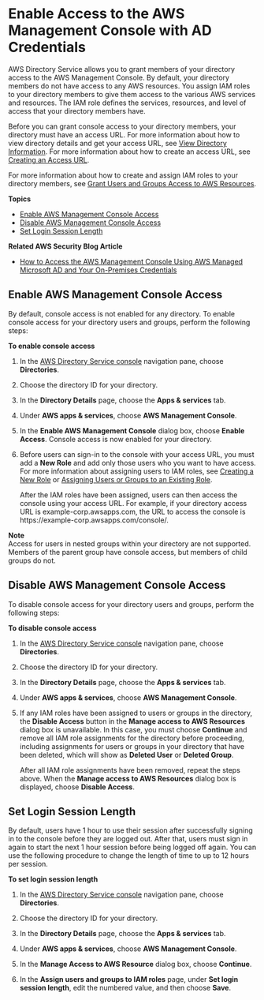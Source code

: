 # Enable Access to the AWS Management Console with AD Credentials<a name="simple_ad_management_console_access"></a>

AWS Directory Service allows you to grant members of your directory access to the AWS Management Console\. By default, your directory members do not have access to any AWS resources\. You assign IAM roles to your directory members to give them access to the various AWS services and resources\. The IAM role defines the services, resources, and level of access that your directory members have\.

Before you can grant console access to your directory members, your directory must have an access URL\. For more information about how to view directory details and get your access URL, see [View Directory Information](ms_ad_view_directory_info.md)\. For more information about how to create an access URL, see [Creating an Access URL](ms_ad_create_access_url.md)\.

For more information about how to create and assign IAM roles to your directory members, see [Grant Users and Groups Access to AWS Resources](ms_ad_manage_roles.md)\.

**Topics**
+ [Enable AWS Management Console Access](#console_enable)
+ [Disable AWS Management Console Access](#console_disable)
+ [Set Login Session Length](#console_session)

**Related AWS Security Blog Article**
+ [How to Access the AWS Management Console Using AWS Managed Microsoft AD and Your On\-Premises Credentials](https://aws.amazon.com/blogs/security/how-to-access-the-aws-management-console-using-aws-microsoft-ad-and-your-on-premises-credentials/)

## Enable AWS Management Console Access<a name="console_enable"></a>

By default, console access is not enabled for any directory\. To enable console access for your directory users and groups, perform the following steps:

**To enable console access**

1. In the [AWS Directory Service console](https://console.aws.amazon.com/directoryservice/) navigation pane, choose **Directories**\.

1. Choose the directory ID for your directory\.

1. In the **Directory Details** page, choose the **Apps & services** tab\. 

1. Under **AWS apps & services**, choose **AWS Management Console**\. 

1. In the **Enable AWS Management Console** dialog box, choose **Enable Access**\. Console access is now enabled for your directory\.

1. Before users can sign\-in to the console with your access URL, you must add a **New Role** and add only those users who you want to have access\. For more information about assigning users to IAM roles, see [Creating a New Role](create_role.md) or [Assigning Users or Groups to an Existing Role](assign_role.md)\.

   After the IAM roles have been assigned, users can then access the console using your access URL\. For example, if your directory access URL is example\-corp\.awsapps\.com, the URL to access the console is https://example\-corp\.awsapps\.com/console/\. 

**Note**  
Access for users in nested groups within your directory are not supported\. Members of the parent group have console access, but members of child groups do not\.

## Disable AWS Management Console Access<a name="console_disable"></a>

To disable console access for your directory users and groups, perform the following steps:

**To disable console access**

1. In the [AWS Directory Service console](https://console.aws.amazon.com/directoryservice/) navigation pane, choose **Directories**\.

1. Choose the directory ID for your directory\.

1. In the **Directory Details** page, choose the **Apps & services** tab\. 

1. Under **AWS apps & services**, choose **AWS Management Console**\. 

1. If any IAM roles have been assigned to users or groups in the directory, the **Disable Access** button in the **Manage access to AWS Resources** dialog box is unavailable\. In this case, you must choose **Continue** and remove all IAM role assignments for the directory before proceeding, including assignments for users or groups in your directory that have been deleted, which will show as **Deleted User** or **Deleted Group**\.

   After all IAM role assignments have been removed, repeat the steps above\. When the **Manage access to AWS Resources** dialog box is displayed, choose **Disable Access**\.

## Set Login Session Length<a name="console_session"></a>

By default, users have 1 hour to use their session after successfully signing in to the console before they are logged out\. After that, users must sign in again to start the next 1 hour session before being logged off again\. You can use the following procedure to change the length of time to up to 12 hours per session\.

**To set login session length**

1. In the [AWS Directory Service console](https://console.aws.amazon.com/directoryservice/) navigation pane, choose **Directories**\.

1. Choose the directory ID for your directory\.

1. In the **Directory Details** page, choose the **Apps & services** tab\. 

1. Under **AWS apps & services**, choose **AWS Management Console**\. 

1. In the **Manage Access to AWS Resource** dialog box, choose **Continue**\.

1. In the **Assign users and groups to IAM roles** page, under **Set login session length**, edit the numbered value, and then choose **Save**\.